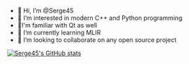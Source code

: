 - 👋 Hi, I’m @Serge45
- 👀 I’m interested in modern C++ and Python programming
- 👀I'm familiar with Qt as well
- 🌱 I’m currently learning MLIR
- 💞️ I’m looking to collaborate on any open source project

[![Serge45's GitHub stats](https://github-readme-stats.vercel.app/api?username=Serge45&show_icons=true&theme=radical)](https://github.com/Serge45/github-readme-stats)

<!---
Serge45/Serge45 is a ✨ special ✨ repository because its `README.md` (this file) appears on your GitHub profile.
You can click the Preview link to take a look at your changes.
--->
